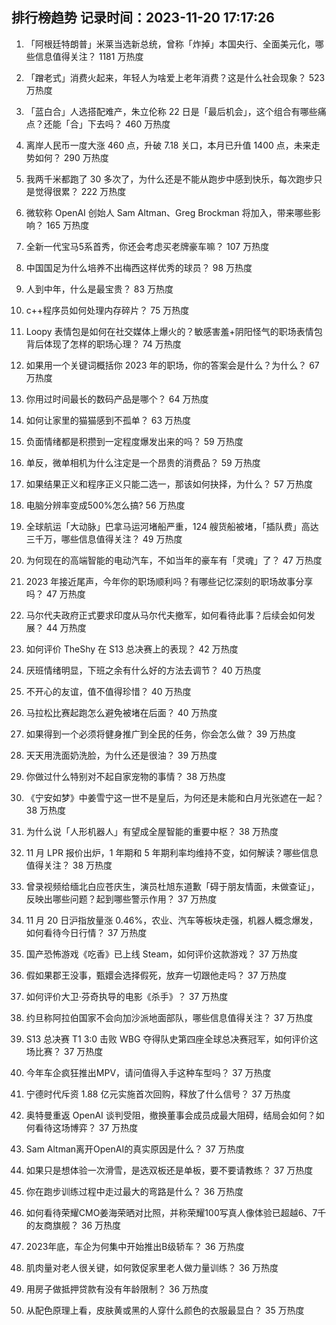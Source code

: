 
## 排行榜趋势 记录时间：2023-11-20 17:17:26
  
  1. 「阿根廷特朗普」米莱当选新总统，曾称「炸掉」本国央行、全面美元化，哪些信息值得关注？ 1181 万热度
    
  2. 「蹭老式」消费火起来，年轻人为啥爱上老年消费？这是什么社会现象？ 523 万热度
    
  3. 「蓝白合」人选搭配难产，朱立伦称 22 日是「最后机会」，这个组合有哪些痛点？还能「合」下去吗？ 460 万热度
    
  4. 离岸人民币一度大涨 460 点，升破 7.18 关口，本月已升值 1400 点，未来走势如何？ 290 万热度
    
  5. 我两千米都跑了 30 多次了，为什么还是不能从跑步中感到快乐，每次跑步只是觉得很累？ 222 万热度
    
  6. 微软称 OpenAI 创始人 Sam Altman、Greg Brockman 将加入，带来哪些影响？ 165 万热度
    
  7. 全新一代宝马5系首秀，你还会考虑买老牌豪车嘛？ 107 万热度
    
  8. 中国国足为什么培养不出梅西这样优秀的球员？ 98 万热度
    
  9. 人到中年，什么是最宝贵？ 83 万热度
    
  10. c++程序员如何处理内存碎片？ 75 万热度
    
  11. Loopy 表情包是如何在社交媒体上爆火的？敏感害羞+阴阳怪气的职场表情包背后体现了怎样的职场心理？ 74 万热度
    
  12. 如果用一个关键词概括你 2023 年的职场，你的答案会是什么？为什么？ 67 万热度
    
  13. 你用过时间最长的数码产品是哪个？ 64 万热度
    
  14. 如何让家里的猫猫感到不孤单？ 63 万热度
    
  15. 负面情绪都是积攒到一定程度爆发出来的吗？ 59 万热度
    
  16. 单反，微单相机为什么注定是一个昂贵的消费品？ 59 万热度
    
  17. 如果结果正义和程序正义只能二选一，那该如何抉择，为什么？ 57 万热度
    
  18. 电脑分辨率变成500%怎么搞? 56 万热度
    
  19. 全球航运「大动脉」巴拿马运河堵船严重，124 艘货船被堵，「插队费」高达三千万，哪些信息值得关注？ 49 万热度
    
  20. 为何现在的高端智能的电动汽车，不如当年的豪车有「灵魂」了？ 47 万热度
    
  21. 2023 年接近尾声，今年你的职场顺利吗？有哪些记忆深刻的职场故事分享吗？ 47 万热度
    
  22. 马尔代夫政府正式要求印度从马尔代夫撤军，如何看待此事？后续会如何发展？ 44 万热度
    
  23. 如何评价 TheShy 在 S13 总决赛上的表现？ 42 万热度
    
  24. 厌班情绪明显，下班之余有什么好的方法去调节？ 40 万热度
    
  25. 不开心的友谊，值不值得珍惜？ 40 万热度
    
  26. 马拉松比赛起跑怎么避免被堵在后面？ 40 万热度
    
  27. 如果得到一个必须将健身推广到全民的任务，你会怎么做？ 39 万热度
    
  28. 天天用洗面奶洗脸，为什么还是很油？ 39 万热度
    
  29. 你做过什么特别对不起自家宠物的事情？ 38 万热度
    
  30. 《宁安如梦》中姜雪宁这一世不是皇后，为何还是未能和白月光张遮在一起？ 38 万热度
    
  31. 为什么说「人形机器人」有望成全屋智能的重要中枢？ 38 万热度
    
  32. 11 月 LPR 报价出炉，1 年期和 5 年期利率均维持不变，如何解读？哪些信息值得关注？ 38 万热度
    
  33. 曾录视频给缅北白应苍庆生，演员杜旭东道歉「碍于朋友情面，未做查证」，反映出哪些问题？起到哪些警示作用？ 37 万热度
    
  34. 11 月 20 日沪指放量涨 0.46%，农业、汽车等板块走强，机器人概念爆发，如何看待今日行情？ 37 万热度
    
  35. 国产恐怖游戏《吃香》已上线 Steam，如何评价这款游戏？ 37 万热度
    
  36. 假如果郡王没事，甄嬛会选择假死，放弃一切跟他走吗？ 37 万热度
    
  37. 如何评价大卫·芬奇执导的电影《杀手》？ 37 万热度
    
  38. 约旦称阿拉伯国家不会向加沙派地面部队，哪些信息值得关注？ 37 万热度
    
  39. S13 总决赛 T1 3:0 击败 WBG 夺得队史第四座全球总决赛冠军，如何评价这场比赛？ 37 万热度
    
  40. 今年车企疯狂推出MPV，请问值得入手这种车型吗？ 37 万热度
    
  41. 宁德时代斥资 1.88 亿元实施首次回购，释放了什么信号？ 37 万热度
    
  42. 奥特曼重返 OpenAI 谈判受阻，撤换董事会成员成最大阻碍，结局会如何？如何看待这场博弈？ 37 万热度
    
  43. Sam Altman离开OpenAI的真实原因是什么？ 37 万热度
    
  44. 如果只是想体验一次滑雪，是选双板还是单板，要不要请教练？ 37 万热度
    
  45. 你在跑步训练过程中走过最大的弯路是什么？ 36 万热度
    
  46. 如何看待荣耀CMO姜海荣晒对比照，并称荣耀100写真人像体验已超越6、7千的友商旗舰？ 36 万热度
    
  47. 2023年底，车企为何集中开始推出B级轿车？ 36 万热度
    
  48. 肌肉量对老人很关键，如何敦促家里老人做力量训练？ 36 万热度
    
  49. 用房子做抵押贷款有没有年龄限制？ 36 万热度
    
  50. 从配色原理上看，皮肤黄或黑的人穿什么颜色的衣服最显白？ 35 万热度
    
